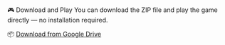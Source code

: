 🎮 Download and Play
You can download the ZIP file and play the game directly — no installation required.

📦 [Download from Google Drive](https://drive.google.com/drive/folders/1I-pbu5OoUd4LC_5Ku7P5KKdCkE3M-kpx?usp=drive_link)


